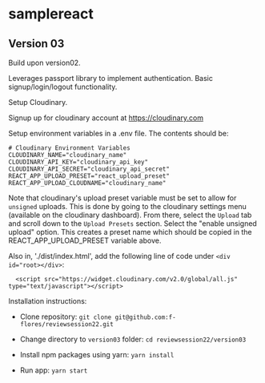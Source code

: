 # samplereact

## Version 03

Build upon version02.

Leverages passport library to implement authentication. Basic signup/login/logout functionality.

Setup Cloudinary.

Signup up for cloudinary account at https://cloudinary.com

Setup environment variables in a .env file. The contents should be:

```
# Cloudinary Environment Variables
CLOUDINARY_NAME="cloudinary_name"
CLOUDINARY_API_KEY="cloudinary_api_key"
CLOUDINARY_API_SECRET="cloudinary_api_secret"
REACT_APP_UPLOAD_PRESET="react_upload_preset"
REACT_APP_UPLOAD_CLOUDNAME="cloudinary_name"
```
Note that cloudinary's upload preset variable must be set to allow for `unsigned` uploads.
This is done by going to the cloudinary settings menu (available on the cloudinary dashboard).
From there, select the `Upload` tab and scroll down to the `Upload Presets` section. Select
the "enable unsigned upload" option. This creates a preset name which should be copied in the
REACT_APP_UPLOAD_PRESET variable above.

Also in, './dist/index.html', add the following line of code under `<div id="root></div>`:

```
  <script src="https://widget.cloudinary.com/v2.0/global/all.js" type="text/javascript"></script>
```

Installation instructions:

* Clone repository: `git clone git@github.com:f-flores/reviewsession22.git`

* Change directory to `version03` folder: `cd reviewsession22/version03`

* Install npm packages using yarn: `yarn install`

* Run app: `yarn start`
